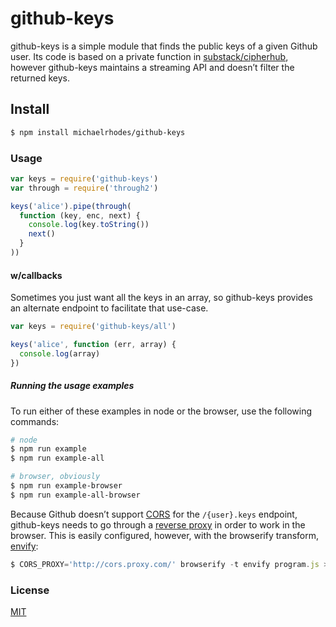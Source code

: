# github-keys
github-keys is a simple module that finds the public keys of a given Github user. Its code is based on a private function in [substack/cipherhub](https://github.com/substack/cipherhub/blob/0f18084aa45b32be85e8bd73aa5457f534a73522/bin/cmd.js#L185-L201), however github-keys maintains a streaming API and doesn’t filter the returned keys.

## Install
``` sh
$ npm install michaelrhodes/github-keys
```

### Usage
```js
var keys = require('github-keys')
var through = require('through2')

keys('alice').pipe(through(
  function (key, enc, next) {
    console.log(key.toString())
    next()
  }
))
```

#### w/callbacks
Sometimes you just want all the keys in an array,
so github-keys provides an alternate endpoint to
facilitate that use-case.

```js
var keys = require('github-keys/all')

keys('alice', function (err, array) {
  console.log(array)
})
```

##### Running the usage examples
To run either of these examples in node or the browser, use the following commands:

```sh
# node
$ npm run example
$ npm run example-all

# browser, obviously
$ npm run example-browser
$ npm run example-all-browser
```

Because Github doesn’t support [CORS](http://enable-cors.org/) for the `/{user}.keys` endpoint, github-keys needs to go through a [reverse proxy](https://github.com/Rob--W/cors-anywhere/) in order to work in the browser. This is easily configured, however, with the browserify transform, [envify](https://github.com/hughsk/envify):

```js
$ CORS_PROXY='http://cors.proxy.com/' browserify -t envify program.js > bundle.js
``` 

### License
[MIT](http://opensource.org/licenses/MIT)
